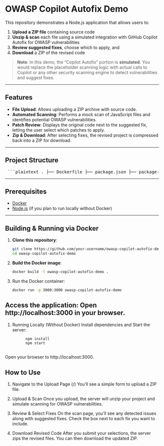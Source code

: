 # OWASP Copilot Autofix Demo

This repository demonstrates a Node.js application that allows users to:

1. **Upload a ZIP file** containing source code  
2. **Unzip & scan** each file using a simulated integration with GitHub Copilot Autofix for OWASP vulnerabilities  
3. **Review suggested fixes**, choose which to apply, and  
4. **Download** a ZIP of the revised code

> **Note**: In this demo, the “Copilot Autofix” portion is **simulated**. You would replace the placeholder scanning logic with actual calls to Copilot or any other security scanning engine to detect vulnerabilities and suggest fixes.

---

## Features

- **File Upload**: Allows uploading a ZIP archive with source code.  
- **Automated Scanning**: Performs a mock scan of JavaScript files and identifies potential OWASP vulnerabilities.  
- **Patch Review**: Displays the original code next to the suggested fix, letting the user select which patches to apply.  
- **Zip & Download**: After selecting fixes, the revised project is compressed back into a ZIP for download.

---

## Project Structure
<pre> ```plaintext . ├── Dockerfile ├── package.json ├── package-lock.json ├── app │ ├── index.js // Main Express server │ ├── routes │ │ └── index.js // Routing definitions │ ├── controllers │ │ └── owaspScanner.js // Placeholder scanning logic │ ├── views │ │ ├── upload.ejs // Page 1: Upload form │ │ ├── scan.ejs // Page 2: Display scan results & fixes │ │ └── download.ejs // Page 3: Final ZIP download │ └── public │ └── css │ └── styles.css └── uploads // Generated uploads & revised ZIPs (created at runtime) ``` </pre>
---

## Prerequisites

- [Docker](https://www.docker.com/)  
- [Node.js](https://nodejs.org/en/) (if you plan to run locally without Docker)

---

## Building & Running via Docker

1. **Clone this repository**:
   ```bash
   git clone https://github.com/your-username/owasp-copilot-autofix-demo.git
   cd owasp-copilot-autofix-demo

2. **Build the Docker image**:
   ```bash
   docker build -t owasp-copilot-autofix-demo .

3. Run the Docker container:
   ```bash
   docker run -p 3000:3000 owasp-copilot-autofix-demo

## Access the application: Open http://localhost:3000 in your browser.

1. Running Locally (Without Docker)
   Install dependencies and Start the server:
   ```bash
         npm install
         npm start
      
Open your browser to http://localhost:3000.

## How to Use
1. Navigate to the Upload Page (/)
You’ll see a simple form to upload a ZIP file.

2. Upload & Scan
Once you upload, the server will unzip your project and simulate scanning for OWASP vulnerabilities.

3. Review & Select Fixes
On the scan page, you’ll see any detected issues along with suggested fixes. Check the box next to each fix you want to include.

4. Download Revised Code
After you submit your selections, the server zips the revised files. You can then download the updated ZIP.
